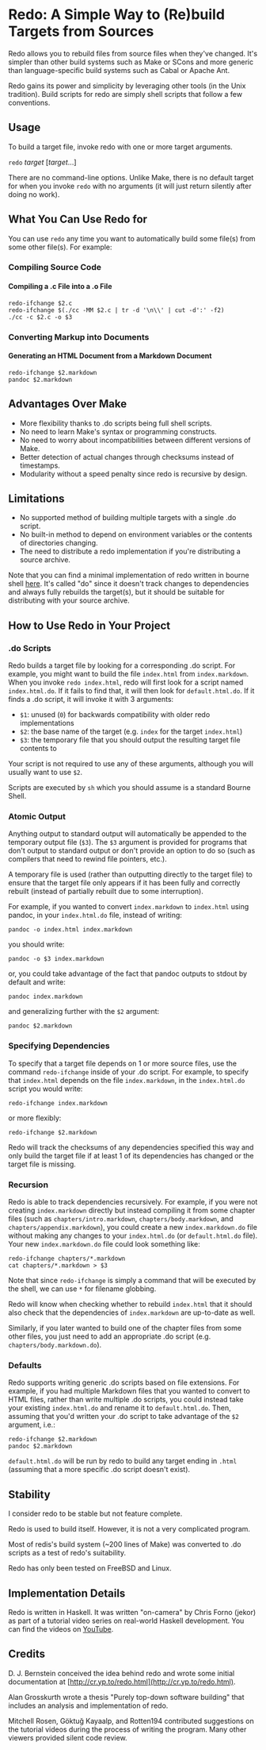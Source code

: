 # Redo: A Simple Way to (Re)build Targets from Sources

Redo allows you to rebuild files from source files when they've changed. It's simpler than other build systems such as Make or SCons and more generic than language-specific build systems such as Cabal or Apache Ant.

Redo gains its power and simplicity by leveraging other tools (in the Unix tradition). Build scripts for redo are simply shell scripts that follow a few conventions.

## Usage

To build a target file, invoke redo with one or more target arguments.

`redo` *target* [*target*...]

There are no command-line options. Unlike Make, there is no default target for when you invoke `redo` with no arguments (it will just return silently after doing no work).

## What You Can Use Redo for

You can use `redo` any time you want to automatically build some file(s) from some other file(s). For example:

### Compiling Source Code

#### Compiling a .c File into a .o File

```
redo-ifchange $2.c
redo-ifchange $(./cc -MM $2.c | tr -d '\n\\' | cut -d':' -f2)
./cc -c $2.c -o $3
```

### Converting Markup into Documents

#### Generating an HTML Document from a Markdown Document

```
redo-ifchange $2.markdown
pandoc $2.markdown
```

## Advantages Over Make

 * More flexibility thanks to .do scripts being full shell scripts.
 * No need to learn Make's syntax or programming constructs.
 * No need to worry about incompatibilities between different versions of Make.
 * Better detection of actual changes through checksums instead of timestamps.
 * Modularity without a speed penalty since redo is recursive by design.

## Limitations

 * No supported method of building multiple targets with a single .do script.
 * No built-in method to depend on environment variables or the contents of directories changing.
 * The need to distribute a redo implementation if you're distributing a source archive.

Note that you can find a minimal implementation of redo written in bourne shell [here](https://github.com/apenwarr/redo/blob/master/minimal/do). It's called "do" since it doesn't track changes to dependencies and always fully rebuilds the target(s), but it should be suitable for distributing with your source archive.

## How to Use Redo in Your Project

### .do Scripts

Redo builds a target file by looking for a corresponding .do script. For example, you might want to build the file `index.html` from `index.markdown`. When you invoke `redo index.html`, redo will first look for a script named `index.html.do`. If it fails to find that, it will then look for `default.html.do`. If it finds a .do script, it will invoke it with 3 arguments:

 * `$1`: unused (`0`) for backwards compatibility with older redo implementations
 * `$2`: the base name of the target (e.g. `index` for the target `index.html`)
 * `$3`: the temporary file that you should output the resulting target file contents to

Your script is not required to use any of these arguments, although you will usually want to use `$2`.

Scripts are executed by `sh` which you should assume is a standard Bourne Shell.

### Atomic Output

Anything output to standard output will automatically be appended to the temporary output file (`$3`). The `$3` argument is provided for programs that don't output to standard output or don't provide an option to do so (such as compilers that need to rewind file pointers, etc.).

A temporary file is used (rather than outputting directly to the target file) to ensure that the target file only appears if it has been fully and correctly rebuilt (instead of partially rebuilt due to some interruption).

For example, if you wanted to convert `index.markdown` to `index.html` using pandoc, in your `index.html.do` file, instead of writing:

    pandoc -o index.html index.markdown

you should write:

    pandoc -o $3 index.markdown

or, you could take advantage of the fact that pandoc outputs to stdout by default and write:

    pandoc index.markdown

and generalizing further with the `$2` argument:

    pandoc $2.markdown

### Specifying Dependencies

To specify that a target file depends on 1 or more source files, use the command `redo-ifchange` inside of your .do script. For example, to specify that `index.html` depends on the file `index.markdown`, in the `index.html.do` script you would write:

    redo-ifchange index.markdown

or more flexibly:

    redo-ifchange $2.markdown

Redo will track the checksums of any dependencies specified this way and only build the target file if at least 1 of its dependencies has changed or the target file is missing.

### Recursion

Redo is able to track dependencies recursively. For example, if you were not creating `index.markdown` directly but instead compiling it from some chapter files (such as `chapters/intro.markdown`, `chapters/body.markdown`, and `chapters/appendix.markdown`), you could create a new `index.markdown.do` file without making any changes to your `index.html.do` (or `default.html.do` file). Your new `index.markdown.do` file could look something like:

    redo-ifchange chapters/*.markdown
    cat chapters/*.markdown > $3

Note that since `redo-ifchange` is simply a command that will be executed by the shell, we can use `*` for filename globbing.

Redo will know when checking whether to rebuild `index.html` that it should also check that the dependencies of `index.markdown` are up-to-date as well.

Similarly, if you later wanted to build one of the chapter files from some other files, you just need to add an appropriate .do script (e.g. `chapters/body.markdown.do`).

### Defaults

Redo supports writing generic .do scripts based on file extensions. For example, if you had multiple Markdown files that you wanted to convert to HTML files, rather than write multiple .do scripts, you could instead take your existing `index.html.do` and rename it to `default.html.do`. Then, assuming that you'd written your .do script to take advantage of the `$2` argument, i.e.:

    redo-ifchange $2.markdown
    pandoc $2.markdown

`default.html.do` will be run by redo to build any target ending in `.html` (assuming that a more specific .do script doesn't exist).

## Stability

I consider redo to be stable but not feature complete.

Redo is used to build itself. However, it is not a very complicated program.

Most of redis's build system (~200 lines of Make) was converted to .do scripts as a test of redo's suitability.

Redo has only been tested on FreeBSD and Linux.

## Implementation Details

Redo is written in Haskell. It was written "on-camera" by Chris Forno (jekor) as part of a tutorial video series on real-world Haskell development. You can find the videos on [YouTube](http://www.youtube.com/watch?v=zZ_nI9E9g0I&list=PLxj9UAX4Em-Ij4TKwKvo-SLp-Zbv-hB4B).

## Credits

D. J. Bernstein conceived the idea behind redo and wrote some initial documentation at [http://cr.yp.to/redo.html](http://cr.yp.to/redo.html).

Alan Grosskurth wrote a thesis "Purely top-down software building" that includes an analysis and implementation of redo.

Mitchell Rosen, Göktuğ Kayaalp, and Rotten194 contributed suggestions on the tutorial videos during the process of writing the program. Many other viewers provided silent code review.

